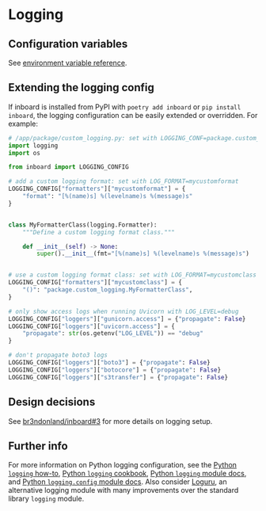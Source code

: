 # Logging

## Configuration variables

See [environment variable reference](environment.md).

## Extending the logging config

If inboard is installed from PyPI with `poetry add inboard` or `pip install inboard`, the logging configuration can be easily extended or overridden. For example:

```py
# /app/package/custom_logging.py: set with LOGGING_CONF=package.custom_logging
import logging
import os

from inboard import LOGGING_CONFIG

# add a custom logging format: set with LOG_FORMAT=mycustomformat
LOGGING_CONFIG["formatters"]["mycustomformat"] = {
    "format": "[%(name)s] %(levelname)s %(message)s"
}


class MyFormatterClass(logging.Formatter):
    """Define a custom logging format class."""

    def __init__(self) -> None:
        super().__init__(fmt="[%(name)s] %(levelname)s %(message)s")


# use a custom logging format class: set with LOG_FORMAT=mycustomclass
LOGGING_CONFIG["formatters"]["mycustomclass"] = {
    "()": "package.custom_logging.MyFormatterClass",
}

# only show access logs when running Uvicorn with LOG_LEVEL=debug
LOGGING_CONFIG["loggers"]["gunicorn.access"] = {"propagate": False}
LOGGING_CONFIG["loggers"]["uvicorn.access"] = {
    "propagate": str(os.getenv("LOG_LEVEL")) == "debug"
}

# don't propagate boto3 logs
LOGGING_CONFIG["loggers"]["boto3"] = {"propagate": False}
LOGGING_CONFIG["loggers"]["botocore"] = {"propagate": False}
LOGGING_CONFIG["loggers"]["s3transfer"] = {"propagate": False}

```

## Design decisions

See [br3ndonland/inboard#3](https://github.com/br3ndonland/inboard/pull/3) for more details on logging setup.

## Further info

For more information on Python logging configuration, see the [Python `logging` how-to](https://docs.python.org/3/howto/logging.html), [Python `logging` cookbook](https://docs.python.org/3/howto/logging-cookbook.html), [Python `logging` module docs](https://docs.python.org/3/library/logging.html), and [Python `logging.config` module docs](https://docs.python.org/3/library/logging.config.html). Also consider [Loguru](https://loguru.readthedocs.io/en/stable/index.html), an alternative logging module with many improvements over the standard library `logging` module.
